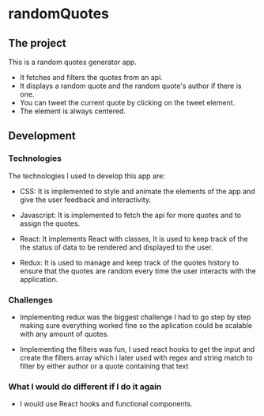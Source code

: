 # randomQuotes

## The project

This is a random quotes generator app.

- It fetches and filters the quotes from an api.
- It displays a random quote and the random quote's author if there is one.
- You can tweet the current quote by clicking on the tweet element.
- The element is always centered.

## Development

### Technologies

The technologies I used to develop this app are:

- CSS:
  It is implemented to style and animate the elements of the app and give the user feedback and interactivity.

- Javascript:
  It is implemented to fetch the api for more quotes and to assign the quotes.

- React:
  It implements React with classes, It is used to keep track of the the status of data to be rendered and displayed to the user.

- Redux:
  It is used to manage and keep track of the quotes history to ensure that the quotes are random every time the user interacts with the application.

### Challenges

- Implementing redux was the biggest challenge I had to go step by step making sure everything worked fine so the aplication could be scalable with any amount of quotes.

- Implementing the filters was fun, I used react hooks to get the input and create the filters array which i later used with regex and string match to filter by either author or a quote containing that text

### What I would do different if I do it again

- I would use React hooks and functional components.
